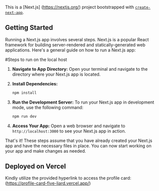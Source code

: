 



This is a [Next.js] (https://nextjs.org/) project bootstrapped with [`create-next-app`](https://github.com/vercel/next.js/tree/canary/packages/create-next-app).

## Getting Started

Running a Next.js app involves several steps. Next.js is a popular React framework for building server-rendered and statically-generated web applications. Here's a general guide on how to run a Next.js app:

#Steps to run on the local host

1. **Navigate to App Directory:**
   Open your terminal and navigate to the directory where your Next.js app is located.

2. **Install Dependencies:**
   
   
   ```bash
   npm install
   ```

3. **Run the Development Server:**
   To run your Next.js app in development mode, use the following command:
   
   ```bash
   npm run dev
   ```

4. **Access Your App:**
   Open a web browser and navigate to `http://localhost:3000` to see your Next.js app in action.

That's it! These steps assume that you have already created your Next.js app and have the necessary files in place. You can now start working on your app and make changes as needed.


## Deployed on Vercel

Kindly utilize the provided hyperlink to access the profile card: (https://profile-card-five-liard.vercel.app/)
